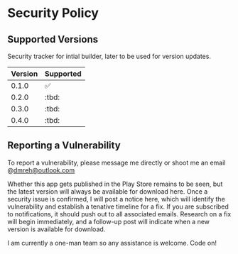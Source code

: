 # Security Policy

## Supported Versions

Security tracker for intial builder, later to be used for version updates.

| Version | Supported          |
| ------- | ------------------ |
| 0.1.0   | :white_check_mark: |
| 0.2.0   | :tbd:              |
| 0.3.0   | :tbd:              |
| 0.4.0   | :tbd:              |

## Reporting a Vulnerability

To report a vulnerability, please message me directly or shoot me an email @dmreh@outlook.com

Whether this app gets published in the Play Store remains to be seen, but the latest version will always be available for download here. 
Once a security issue is confirmed, I will post a notice here, which will identify the vulnerability and establish a tenative timeline for
a fix. If you are subscribed to notifications, it should push out to all associated emails. Research on a fix will begin immediately, and 
a follow-up post will indicate when a new version is available for download. 

I am currently a one-man team so any assistance is welcome. Code on!
